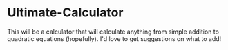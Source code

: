 # Ultimate-Calculator
This will be a  calculator that will calculate anything from simple addition to quadratic equations (hopefully).
I'd love to get suggestions on what to add!
